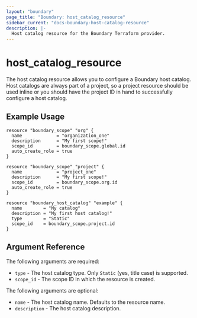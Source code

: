 ```yaml
---
layout: "boundary"
page_title: "Boundary: host_catalog_resource"
sidebar_current: "docs-boundary-host-catalog-resource"
description: |-
  Host catalog resource for the Boundary Terraform provider.
---
```


# host_catalog_resource 
The host catalog resource allows you to configure a Boundary host catalog. Host catalogs
are always part of a project, so a project resource should be used inline or you should have
the project ID in hand to successfully configure a host catalog. 

## Example Usage

```hcl
resource "boundary_scope" "org" {
  name             = "organization_one"
  description      = "My first scope!"
  scope_id         = boundary_scope.global.id
  auto_create_role = true
}

resource "boundary_scope" "project" {
  name             = "project_one"
  description      = "My first scope!"
  scope_id         = boundary_scope.org.id
  auto_create_role = true
}

resource "boundary_host_catalog" "example" {
  name        = "My catalog"
  description = "My first host catalog!"
  type        = "Static"
  scope_id    = boundary_scope.project.id
}
```

## Argument Reference

The following arguments are required:
* `type` - The host catalog type. Only `Static` (yes, title case) is supported.
* `scope_id` - The scope ID in which the resource is created.

The following arguments are optional:
* `name` - The host catalog name. Defaults to the resource name.
* `description` - The host catalog description.
